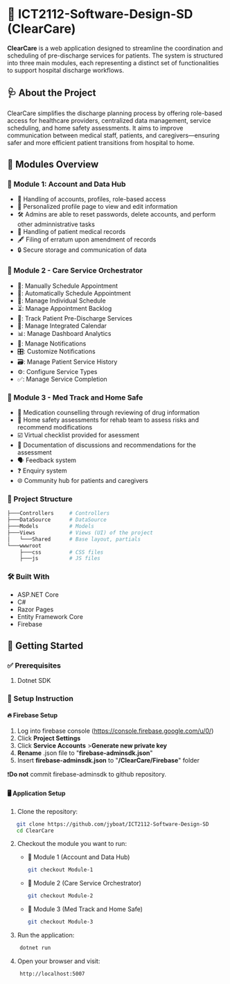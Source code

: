 # 📘 ICT2112-Software-Design-SD (ClearCare)
**ClearCare** is a web application designed to streamline the coordination and scheduling of pre-discharge services for patients. The system is structured into three main modules, each representing a distinct set of functionalities to support hospital discharge workflows.

## 🩺 About the Project
ClearCare simplifies the discharge planning process by offering role-based access for healthcare providers, centralized data management, service scheduling, and home safety assessments. It aims to improve communication between medical staff, patients, and caregivers—ensuring safer and more efficient patient transitions from hospital to home.

## 🧩 Modules Overview
### 🧾 Module 1: Account and Data Hub
- 🔐 Handling of accounts, profiles, role-based access
- 👤 Personalized profile page to view and edit information
- 🛠️ Admins are able to reset passwords, delete accounts, and perform other adminnistrative tasks
- 📄 Handling of patient medical records
- 🖋️ Filing of erratum upon amendment of records 
- 🔒 Secure storage and communication of data

### 🏥 Module 2 - Care Service Orchestrator
- 📅: Manually Schedule Appointment
- 🤖: Automatically Schedule Appointment
- 👤: Manage Individual Schedule
- ⏳: Manage Appointment Backlog
- 🧭: Track Patient Pre-Discharge Services
- 📆: Manage Integrated Calendar
- 📊: Manage Dashboard Analytics
- 🔔: Manage Notifications
- 🎛️: Customize Notifications
- 🗃️: Manage Patient Service History
- ⚙️: Configure Service Types
- ✅: Manage Service Completion

### 💊 Module 3 - Med Track and Home Safe
- 💬 Medication counselling through reviewing of drug information
- 🏡 Home safety assessments for rehab team to assess risks and recommend modifications
- ☑️ Virtual checklist provided for asessment
- 📄 Documentation of discussions and recommendations for the assessment
- 🗣️ Feedback system
- ❓ Enquiry system
- 🌐 Community hub for patients and caregivers

### 📁 Project Structure
```bash
├───Controllers     # Controllers
├───DataSource      # DataSource
├───Models          # Models
├───Views           # Views (UI) of the project
│   └───Shared      # Base layout, partials
└───wwwroot
    ├───css         # CSS files
    ├───js          # JS files
```

### 🛠 Built With
- ASP.NET Core  
- C#  
- Razor Pages  
- Entity Framework Core  
- Firebase

## 🚀 Getting Started

### ✅ Prerequisites
1. Dotnet SDK

### 🧪 Setup Instruction

#### 🔥 Firebase Setup
1. Log into firebase console (https://console.firebase.google.com/u/0/)
2. Click **Project Settings** 
3. Click **Service Accounts** >**Generate new private key**
4. **Rename** .json file to "**firebase-adminsdk.json**"
5. Insert **firebase-adminsdk.json** to "**/ClearCare/Firebase**" folder

❗️**Do not** commit firebase-adminsdk to github repository.

#### 🖥️ Application Setup
1. Clone the repository:
```bash
   git clone https://github.com/jyboat/ICT2112-Software-Design-SD
   cd ClearCare
```

2. Checkout the module you want to run:
   - 🧾 Module 1 (Account and Data Hub)
     ```bash
     git checkout Module-1
     ```
   - 🏥 Module 2 (Care Service Orchestrator)
     ```bash
     git checkout Module-2
     ```
   - 💊 Module 3 (Med Track and Home Safe)
     ```bash
     git checkout Module-3
     ```

3. Run the application:
```bash
    dotnet run
```

4. Open your browser and visit:
```bash
    http://localhost:5007
```

